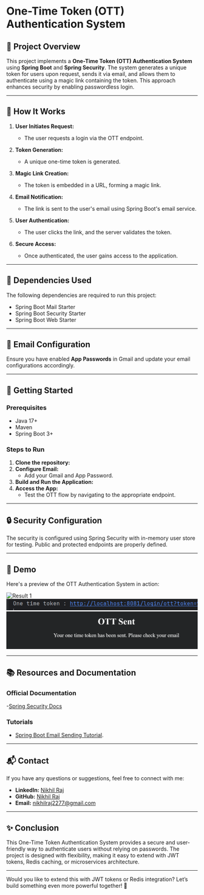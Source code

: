 # One-Time Token (OTT) Authentication System

## 📌 Project Overview
This project implements a **One-Time Token (OTT) Authentication System** using **Spring Boot** and **Spring Security**. The system generates a unique token for users upon request, sends it via email, and allows them to authenticate using a magic link containing the token. This approach enhances security by enabling passwordless login.

---

## 🚀 How It Works
1. **User Initiates Request:**
   - The user requests a login via the OTT endpoint.
   
2. **Token Generation:**
   - A unique one-time token is generated.
   
3. **Magic Link Creation:**
   - The token is embedded in a URL, forming a magic link.

4. **Email Notification:**
   - The link is sent to the user's email using Spring Boot's email service.

5. **User Authentication:**
   - The user clicks the link, and the server validates the token.
   
6. **Secure Access:**
   - Once authenticated, the user gains access to the application.

---

## 🔧 Dependencies Used
The following dependencies are required to run this project:

- Spring Boot Mail Starter
- Spring Boot Security Starter
- Spring Boot Web Starter

---

## 📧 Email Configuration
Ensure you have enabled **App Passwords** in Gmail and update your email configurations accordingly.

---

## 🏁 Getting Started

### Prerequisites
- Java 17+
- Maven
- Spring Boot 3+

### Steps to Run
1. **Clone the repository:**
2. **Configure Email:**
   - Add your Gmail and App Password.
3. **Build and Run the Application:**
4. **Access the App:**
   - Test the OTT flow by navigating to the appropriate endpoint.

---

## 🔒 Security Configuration
The security is configured using Spring Security with in-memory user store for testing. Public and protected endpoints are properly defined.

---
## 📸 Demo


Here's a preview of the OTT Authentication System in action:

![
Result 1](https://github.com/NikhilRajOfficial/One-Time-Token-OTT-Authentication-System/blob/b9f81b23d51caf9d67a15d096471f7addafd9af7/Screenshot%202025-02-24%20214147.png)
![Result 2](https://github.com/NikhilRajOfficial/One-Time-Token-OTT-Authentication-System/blob/b9f81b23d51caf9d67a15d096471f7addafd9af7/Screenshot%202025-02-24%20214245.png)
![Result 3](https://github.com/NikhilRajOfficial/One-Time-Token-OTT-Authentication-System/blob/b9f81b23d51caf9d67a15d096471f7addafd9af7/Screenshot%202025-02-24%20214259.png)

---

## 📚 Resources and Documentation

### Official Documentation
-[Spring Security Docs](https://docs.spring.io/spring-security/reference/servlet/authentication/onetimetoken.html)


### Tutorials 
- [Spring Boot Email Sending Tutorial](https://youtu.be/otdPVawMXUU?si=xCprTq6-7eRAm6Df).

---

## 📬 Contact
If you have any questions or suggestions, feel free to connect with me:

- **LinkedIn:** [Nikhil Raj](https://www.linkedin.com/in/nikhilraj620/)
- **GitHub:** [Nikhil Raj](https://github.com/NikhilRajOfficial)
- **Email:** nikhilraj2277@gmail.com

---

## ✨ Conclusion
This One-Time Token Authentication System provides a secure and user-friendly way to authenticate users without relying on passwords. The project is designed with flexibility, making it easy to extend with JWT tokens, Redis caching, or microservices architecture.

---

Would you like to extend this with JWT tokens or Redis integration? Let’s build something even more powerful together! 🚀

